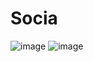 # Socia
![image](https://user-images.githubusercontent.com/84889279/150973904-a80ddbf7-e326-4585-8d0e-9cc538d3f570.png)
![image](https://user-images.githubusercontent.com/84889279/150974270-5f9eb2fa-b360-447a-8947-6f5cfaf5aa41.png)
